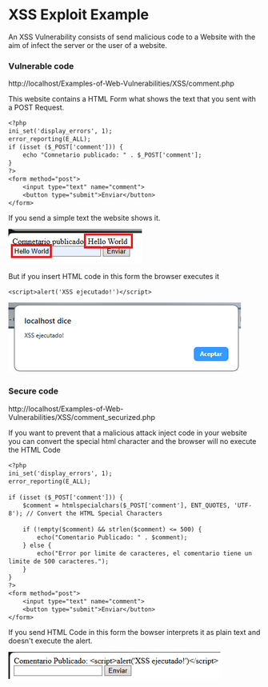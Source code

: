 # XSS Exploit Example

An XSS Vulnerability consists of send malicious code to a Website with the aim of infect the server or the user of a website.

### Vulnerable code

http://localhost/Examples-of-Web-Vulnerabilities/XSS/comment.php

This website contains a HTML Form what shows the text that you sent with a POST Request.

```
<?php
ini_set('display_errors', 1);
error_reporting(E_ALL);
if (isset ($_POST['comment'])) {
    echo "Comnetario publicado: " . $_POST['comment'];
}
?>
<form method="post">
    <input type="text" name="comment">
    <button type="submit">Enviar</button>
</form>
```

If you send a simple text the website shows it.

![alt text](./images/example_use.png)

But if you insert HTML code in this form the browser executes it

```
<script>alert('XSS ejecutado!')</script>
```

![alt text](./images/XSS_alert.png)

### Secure code

http://localhost/Examples-of-Web-Vulnerabilities/XSS/comment_securized.php

If you want to prevent that a malicious attack inject code in your website you can convert the special html character and the browser will no execute the HTML Code

```
<?php
ini_set('display_errors', 1);
error_reporting(E_ALL);

if (isset ($_POST['comment'])) {
    $comment = htmlspecialchars($_POST['comment'], ENT_QUOTES, 'UTF-8'); // Convert the HTML Special Characters

    if (!empty($comment) && strlen($comment) <= 500) {
        echo("Comentario Publicado: " . $comment);
    } else {
        echo("Error por limite de caracteres, el comentario tiene un limite de 500 caracteres.");
    }
}
?>
<form method="post">
    <input type="text" name="comment">
    <button type="submit">Enviar</button>
</form>
```

If you send HTML Code in this form the bowser interprets it as plain text and doesn't execute the alert.

![alt text](./images/XSS_alert_securized.png)